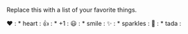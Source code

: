 Replace this with a list of your favorite things.

❤️	: * heart :
👍	: * +1 :
😃 : * smile :
✨	: * sparkles :
🎉	: * tada :







